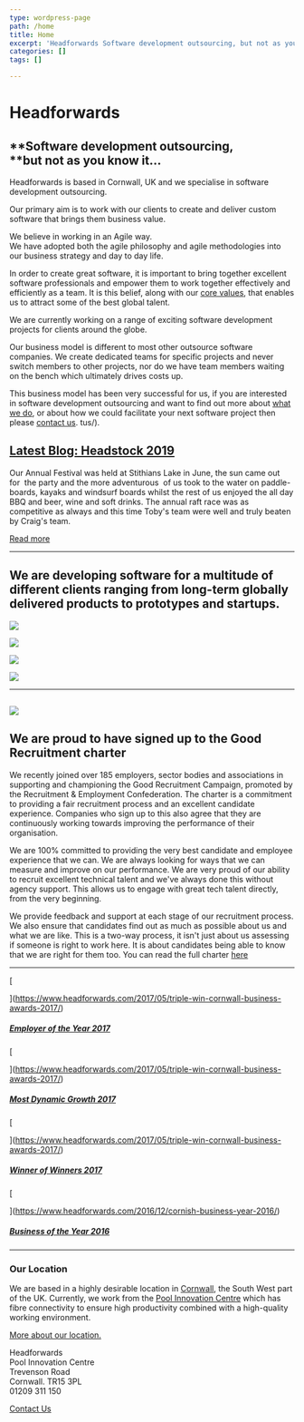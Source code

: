 ```yaml
---
type: wordpress-page
path: /home
title: Home
excerpt: 'Headforwards Software development outsourcing, but not as you know it… Headforwards is based in Cornwall, UK and we specialise in software development outsourcing. Our primary aim is to work with our clients to create and deliver custom software that brings them business value. We believe in working in an Agile way. We have adopted both …'
categories: []
tags: []

---
```

Headforwards
============

**Software development outsourcing,  
****but not as you know it…**
-------------------------------------------------------------------

Headforwards is based in Cornwall, UK and we specialise in software development outsourcing.

Our primary aim is to work with our clients to create and deliver custom software that brings them business value.

We believe in working in an Agile way.  
We have adopted both the agile philosophy and agile methodologies into our business strategy and day to day life.

In order to create great software, it is important to bring together excellent software professionals and empower them to work together effectively and efficiently as a team. It is this belief, along with our [core values](http://www.headforwards.com/our-values/), that enables us to attract some of the best global talent.

We are currently working on a range of exciting software development projects for clients around the globe.

Our business model is different to most other outsource software companies. We create dedicated teams for specific projects and never switch members to other projects, nor do we have team members waiting on the bench which ultimately drives costs up.

This business model has been very successful for us, if you are interested in software development outsourcing and want to find out more about [what we do](http://www.headforwards.com/what-we-do/), or about how we could facilitate your next software project then please [contact us](http://www.headforwards.com/contactus/).
tus/).

[Latest Blog: Headstock 2019](https://www.headforwards.com/2019/07/headstock-2019/ "Headstock 2019")
----------------------------------------------------------------------------------------------------

Our Annual Festival was held at Stithians Lake in June, the sun came out for  the party and the more adventurous  of us took to the water on paddle-boards, kayaks and windsurf boards whilst the rest of us enjoyed the all day BBQ and beer, wine and soft drinks. The annual raft race was as competitive as always and this time Toby's team were well and truly beaten by Craig's team.    
  
[Read more](https://www.headforwards.com/2019/07/headstock-2019/)

* * *

We are developing software for a multitude of different clients ranging from long-term globally delivered products to prototypes and startups.
----------------------------------------------------------------------------------------------------------------------------------------------

<section class="gallery">

![](//headforwards.com/wp-content/uploads/2018/04/services-cloud-headforwards-1.jpg)

![](//headforwards.com/wp-content/uploads/2018/04/services-energy-headforwards.jpg)

![](//headforwards.com/wp-content/uploads/2018/04/services-healthcare-headforwards.jpg)

![](//headforwards.com/wp-content/uploads/2018/04/services-incubators-headforwards-2.jpg)

</section>

* * *

![](//headforwards.com/wp-content/uploads/2018/06/GRC-logo.jpg)
---------------------------------------------------------------------------------

We are proud to have signed up to the Good Recruitment charter
--------------------------------------------------------------

We recently joined over 185 employers, sector bodies and associations in supporting and championing the Good Recruitment Campaign, promoted by the Recruitment & Employment Confederation. The charter is a commitment to providing a fair recruitment process and an excellent candidate experience. Companies who sign up to this also agree that they are continuously working towards improving the performance of their organisation.

We are 100% committed to providing the very best candidate and employee experience that we can. We are always looking for ways that we can measure and improve on our performance. We are very proud of our ability to recruit excellent technical talent and we've always done this without agency support. This allows us to engage with great tech talent directly, from the very beginning.

We provide feedback and support at each stage of our recruitment process. We also ensure that candidates find out as much as possible about us and what we are like. This is a two-way process, it isn't just about us assessing if someone is right to work here. It is about candidates being able to know that we are right for them too. You can read the full charter [here](https://www.rec.uk.com/good-recruitment-campaign/charter)

* * *

[

](https://www.headforwards.com/2017/05/triple-win-cornwall-business-awards-2017/)

##### [Employer of the Year 2017](https://www.headforwards.com/2017/05/triple-win-cornwall-business-awards-2017/)

[

](https://www.headforwards.com/2017/05/triple-win-cornwall-business-awards-2017/)

##### [Most Dynamic Growth 2017](https://www.headforwards.com/2017/05/triple-win-cornwall-business-awards-2017/)

[

](https://www.headforwards.com/2017/05/triple-win-cornwall-business-awards-2017/)

##### [Winner of Winners 2017](https://www.headforwards.com/2017/05/triple-win-cornwall-business-awards-2017/)

[

](https://www.headforwards.com/2016/12/cornish-business-year-2016/)

##### [Business of the Year 2016](https://www.headforwards.com/2016/12/cornish-business-year-2016/)

* * *

### Our Location

We are based in a highly desirable location in [Cornwall](http://www.lonelyplanet.com/england/southwest-england/cornwall), the South West part of the UK. Currently, we work from the [Pool Innovation Centre](http://www.cornwallinnovation.co.uk/pool-innovation-centre) which has fibre connectivity to ensure high productivity combined with a high-quality working environment.

[More about our location.](https://www.headforwards.com/location/)

Headforwards  
Pool Innovation Centre  
Trevenson Road  
Cornwall. TR15 3PL  
01209 311 150

[Contact Us](https://www.headforwards.com/contactus/)
